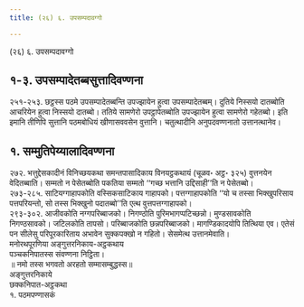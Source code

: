 ```yaml
---
title: (२६) ६. उपसम्पदावग्गो

---
```

(२६) ६. उपसम्पदावग्गो  


## १-३. उपसम्पादेतब्बसुत्तादिवण्णना

२५१-२५३. छट्ठस्स पठमे उपसम्पादेतब्बन्ति उपज्झायेन हुत्वा उपसम्पादेतब्बम्। दुतिये निस्सयो दातब्बोति आचरियेन हुत्वा निस्सयो दातब्बो। ततिये सामणेरो उपट्ठापेतब्बोति उपज्झायेन हुत्वा सामणेरो गहेतब्बो। इति इमानि तीणिपि सुत्तानि पठमबोधियं खीणासववसेन वुत्तानि। चतुत्थादीनि अनुपदवण्णनातो उत्तानत्थानेव।  


## १. सम्मुतिपेय्यालादिवण्णना

२७२. भत्तुद्देसकादीनं विनिच्छयकथा समन्तपासादिकाय विनयट्ठकथायं (चूळव॰ अट्ठ॰ ३२५) वुत्तनयेन वेदितब्बाति। सम्मतो न पेसेतब्बोति पकतिया सम्मतो ‘‘गच्छ भत्तानि उद्दिसाही’’ति न पेसेतब्बो।  
२७३-२८५. साटियग्गाहापकोति वस्सिकसाटिकाय गाहापको। पत्तग्गाहापकोति ‘‘यो च तस्सा भिक्खुपरिसाय पत्तपरियन्तो, सो तस्स भिक्खुनो पदातब्बो’’ति एत्थ वुत्तपत्तग्गाहापको।  
२९३-३०२. आजीवकोति नग्गपरिब्बाजको। निगण्ठोति पुरिमभागप्पटिच्छन्नो। मुण्डसावकोति निगण्ठसावको। जटिलकोति तापसो। परिब्बाजकोति छन्नपरिब्बाजको। मागण्डिकादयोपि तित्थिया एव। एतेसं पन सीलेसु परिपूरकारिताय अभावेन सुक्कपक्खो न गहितो। सेसमेत्थ उत्तानमेवाति।  
मनोरथपूरणिया अङ्गुत्तरनिकाय-अट्ठकथाय  
पञ्चकनिपातस्स संवण्णना निट्ठिता।  
॥ नमो तस्स भगवतो अरहतो सम्मासम्बुद्धस्स॥  
अङ्गुत्तरनिकाये  
छक्कनिपात-अट्ठकथा  
१. पठमपण्णासकं  